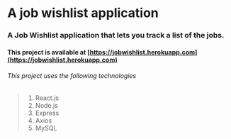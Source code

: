 # A job wishlist application

### A Job Wishlist application that lets you track a list of the jobs.

#### This project is available at [https://jobwishlist.herokuapp.com](https://jobwishlist.herokuapp.com)

###### This project uses the following technologies

> 1. React.js
> 2. Node.js
> 3. Express
> 4. Axios
> 5. MySQL
